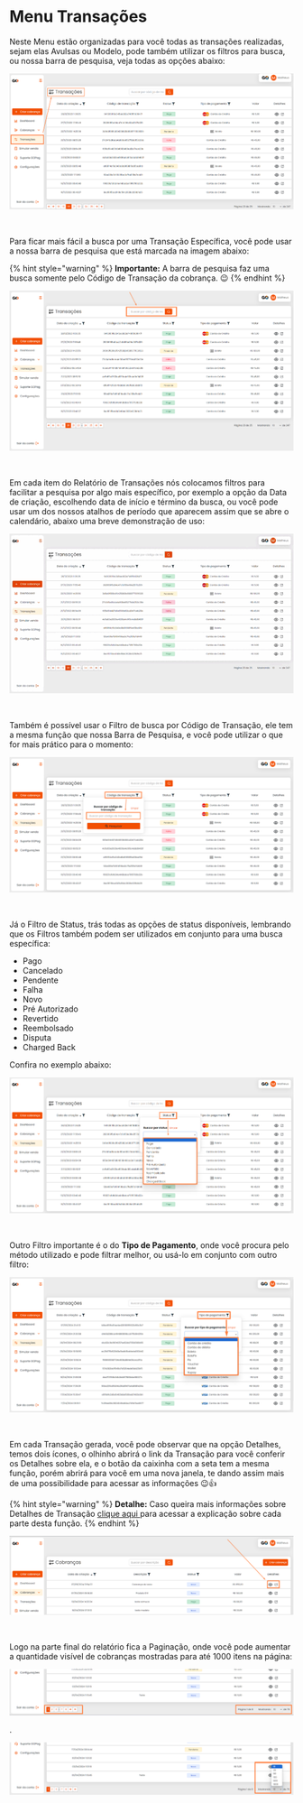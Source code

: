 # Menu Transações

Neste Menu estão organizadas para você todas as transações realizadas, sejam elas Avulsas ou Modelo, pode também utilizar os filtros para busca, ou nossa barra de pesquisa, veja todas as opções abaixo:

![transacoes_menu](/assets/prints/transacoes_menu.png)

<br>

Para ficar mais fácil a busca por uma Transação Específica, você pode usar a nossa barra de pesquisa que está marcada na imagem abaixo:

{% hint style="warning" %}
**Importante:**  A barra de pesquisa faz uma busca somente pelo Código de Transação da cobrança. 😉
{% endhint %}

![transacoes_menu_barra_pesquisa](/assets/prints/transacoes_menu_barra_pesquisa.png)

<br>

Em cada item do Relatório de Transações nós colocamos filtros para facilitar a pesquisa por algo mais específico, por exemplo a opção da Data de criação, escolhendo data de início e término da busca, ou você pode usar um dos nossos atalhos de período que aparecem assim que se abre o calendário, abaixo uma breve demonstração de uso:

![transacoes_menu_filtro_data_criacao](/assets/prints/transacoes_menu_filtro_data_criacao.gif)

<br>

Também é possível usar o Filtro de busca por Código de Transação, ele tem a mesma função que nossa Barra de Pesquisa, e você pode utilizar o que for mais prático para o momento:

![transacoes_menu_filtro_codigo_transacoes](/assets/prints/transacoes_menu_filtro_codigo_transacao.png)

<br>

Já o Filtro de Status, trás todas as opções de status disponíveis, lembrando que os Filtros também podem ser utilizados em conjunto para uma busca específica:

 - Pago
 - Cancelado
 - Pendente
 - Falha
 - Novo
 - Pré Autorizado
 - Revertido
 - Reembolsado
 - Disputa
 - Charged Back

 Confira no exemplo abaixo:

![transacoes_menu_filtro_status](/assets/prints/transacoes_menu_filtro_status.png)

<br>

Outro Filtro importante é o do **Tipo de Pagamento**, onde você procura pelo método utilizado e pode filtrar melhor, ou usá-lo em conjunto com outro filtro:

![transacoes_menu_filtro_tipo_pagamento](/assets/prints/transacoes_menu_filtro_tipo_pagamento.png)

<br>

Em cada Transação gerada, você pode observar que na opção Detalhes, temos dois ícones, o olhinho abrirá o link da Transação para você conferir os Detalhes sobre ela, e o botão da caixinha com a seta tem a mesma função, porém abrirá para você em uma nova janela, te dando assim mais de uma possibilidade para acessar as informações 😉👍

{% hint style="warning" %}
**Detalhe:** Caso queira mais informações sobre Detalhes de Transação [clique aqui ](https://docs.gopag.com.br/transacoes/detalhes_transacoes) para acessar a explicação sobre cada parte desta função.
{% endhint %}

![cobrancas_menu_avulsa_detalhes_cobranca](/assets/prints/cobrancas_menu_avulsa_detalhes_cobranca.png)

<br>

Logo na parte final do relatório fica a Paginação, onde você pode aumentar a quantidade visível de cobranças mostradas para até 1000 itens na página:

![cobrancas_menu_avulsa_paginacao_1](/assets/prints/cobrancas_menu_avulsa_paginacao.png)
<p>.</p>

![cobrancas_menu_avulsa_paginacao_2](/assets/prints/cobrancas_menu_avulsa_paginacao_2.png)
